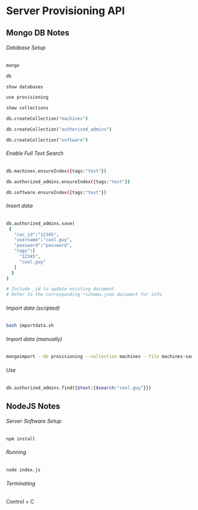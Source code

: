 # Server Provisioning API

## Mongo DB Notes

###### Database Setup

```bash
mongo

db

show databases

use provisioning

show collections

db.createCollection("machines")

db.createCollection("authorized_admins")

db.createCollection("software")
```


###### Enable Full Text Search

```bash
db.machines.ensureIndex({tags:"text"})

db.authorized_admins.ensureIndex({tags:"text"})

db.software.ensureIndex({tags:"text"})
```


###### Insert data

```bash
db.authorized_admins.save(
 {
   "cac_id":"12345",
   "username":"cool.guy",
   "password":"password",
   "tags":[
     "12345",
     "cool.guy"
   ]
  }
)

# Include _id to update existing document
# Refer to the corresponding *schema.json document for info
```

###### Import data (scripted)
```bash
bash importdata.sh
```

###### Import data (manually)
```bash
mongoimport --db provisioning --collection machines --file machines-sample.json
```

###### Use

```bash
db.authorized_admins.find({$text:{$search:"cool.guy"}})
```


## NodeJS Notes

###### Server Software Setup

```bash
npm install
```

###### Running
```bash
node index.js
```

###### Terminating
Control + C
